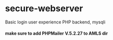 # secure-webserver
Basic login user experience PHP backend, mysqli
#### make sure to add PHPMailer V.5.2.27 to AMLS dir
